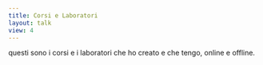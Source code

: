 ```yaml
---
title: Corsi e Laboratori
layout: talk
view: 4
---
```


questi sono i corsi e i laboratori che ho creato e che tengo, online e offline.
